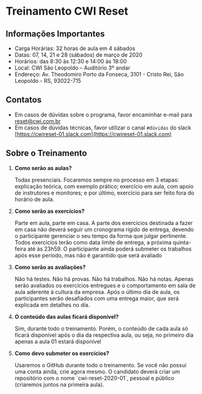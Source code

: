 # Treinamento CWI Reset

## Informações Importantes

- Carga Horárias: 32 horas de aula em 4 sábados
- Datas: 07, 14, 21 e 28 (sábados) de março de 2020
- Horários: das 8:30 às 12:30 e 14:00 às 18:00
- Local: CWI São Leopoldo – Auditório 3º andar
- Endereço: Av. Theodomiro Porto da Fonseca, 3101 - Cristo Rei, São Leopoldo - RS, 93022-715

## Contatos

- Em casos de dúvidas sobre o programa, favor encaminhar e-mail para [reset@cwi.com.br](reset@cwi.com.br)
- Em casos de dúvidas técnicas, favor utilizar o canal `#dúvidas` do slack [https://cwireset-01.slack.com](https://cwireset-01.slack.com)

## Sobre o Treinamento

1. **Como serão as aulas?**

   <p>Todas presenciais. Focaremos sempre no processo em 3 etapas: explicação teórica, com exemplo prático; exercício em aula, com apoio de instrutores e monitores; e por último, exercício para ser feito fora do horário de aula.</p>

1. **Como serão as exercícios?**

   <p>Parte em aula, parte em casa. A parte dos exercícios destinada a fazer em casa não deverá seguir um cronograma rígido de entrega, devendo o participante gerenciar o seu tempo da forma que julgar pertinente. Todos exercícios terão como data limite de entrega, a próxima quinta-feira até às 23h59. O participante ainda poderá submeter os trabalhos após esse período, mas não é garantido que será avaliado</p>

1. **Como serão as avaliações?**

   <p>Não há testes. Não há provas. Não há trabalhos. Não há notas. Apenas serão avaliados os exercícios entregues e o comportamento em sala de aula aderente à cultura da empresa. Após o último dia de aula, os participantes serão desafiados com uma entrega maior, que será explicada em detalhes no dia.</p>

1. **O conteúdo das aulas ficará disponível?**

   <p>Sim, durante todo o treinamento. Porém, o conteúdo de cada aula só ficará disponível após o dia da respectiva aula, ou seja, no primeiro dia apenas a aula 01 estará disponível</p>

1. **Como devo submeter os exercícios?**
   <p>Usaremos o GitHub durante todo o treinamento. Se você não possui uma conta ainda, crie agora mesmo. O candidato deverá criar um repositório com o nome `cwi-reset-2020-01`, pessoal e público (criaremos juntos na primeira aula).</p>
